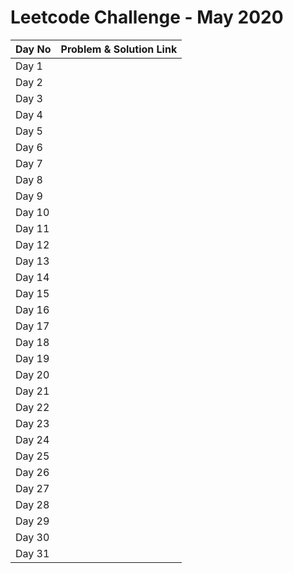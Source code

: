 # Leetcode Challenge - May 2020





| Day No | Problem & Solution Link |
| :--- | :--- |
| Day 1 |  |
| Day 2 |  |
| Day 3 |  |
| Day 4 |  |
| Day 5 |  |
| Day 6 |  |
| Day 7 |  |
| Day 8 |  |
| Day 9 |  |
| Day 10 |  |
| Day 11 |  |
| Day 12 |  |
| Day 13 |  |
| Day 14 |  |
| Day 15 |  |
| Day 16 |  |
| Day 17 |  |
| Day 18 |  |
| Day 19 |  |
| Day 20 |  |
| Day 21 |  |
| Day 22 |  |
| Day 23 |  |
| Day 24 |  |
| Day 25 |  |
| Day 26 |  |
| Day 27 |  |
| Day 28 |  |
| Day 29 |  |
| Day 30 |  |
| Day 31 |  |

